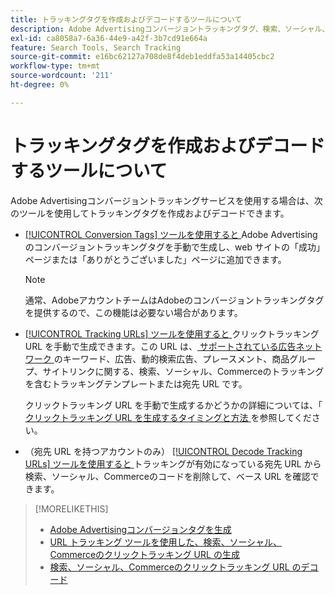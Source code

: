 ```yaml
---
title: トラッキングタグを作成およびデコードするツールについて
description: Adobe Advertisingコンバージョントラッキングタグ、検索、ソーシャル、Commerceのクリックトラッキングタグを作成するツール、および既存のクリックトラッキングタグをデコードする方法について説明します。
exl-id: ca8058a7-6a36-44e9-a42f-3b7cd91e664a
feature: Search Tools, Search Tracking
source-git-commit: e16bc62127a708de8f4deb1eddfa53a14405cbc2
workflow-type: tm+mt
source-wordcount: '211'
ht-degree: 0%

---
```


# トラッキングタグを作成およびデコードするツールについて

Adobe Advertisingコンバージョントラッキングサービスを使用する場合は、次のツールを使用してトラッキングタグを作成およびデコードできます。

* [[!UICONTROL Conversion Tags] ツールを使用すると ](conversion-tag-generate.md)Adobe Advertisingのコンバージョントラッキングタグを手動で生成し、web サイトの「成功」ページまたは「ありがとうございました」ページに追加できます。

  >[!NOTE]
  >
  >通常、AdobeアカウントチームはAdobeのコンバージョントラッキングタグを提供するので、この機能は必要ない場合があります。

* [[!UICONTROL Tracking URLs] ツールを使用すると ](click-tracking-url-generate.md) クリックトラッキング URL を手動で生成できます。この URL は、[ サポートされている広告ネットワーク ](/help/search-social-commerce/introduction/supported-inventory.md) のキーワード、広告、動的検索広告、プレースメント、商品グループ、サイトリンクに関する、検索、ソーシャル、Commerceのトラッキングを含むトラッキングテンプレートまたは宛先 URL です。

  クリックトラッキング URL を手動で生成するかどうかの詳細については、「[ クリックトラッキング URL を生成するタイミングと方法 ](/help/search-social-commerce/tracking/click-tracking-ways-to-generate.md) を参照してください。

* （宛先 URL を持つアカウントのみ） [[!UICONTROL Decode Tracking URLs] ツールを使用すると ](click-tracking-url-decode.md) トラッキングが有効になっている宛先 URL から検索、ソーシャル、Commerceのコードを削除して、ベース URL を確認できます。

>[!MORELIKETHIS]
>
>* [Adobe Advertisingコンバージョンタグを生成 ](conversion-tag-generate.md)
>* [URL トラッキング ツールを使用した、検索、ソーシャル、Commerceのクリックトラッキング URL の生成 ](click-tracking-url-generate.md)
>* [ 検索、ソーシャル、Commerceのクリックトラッキング URL のデコード ](click-tracking-url-decode.md)
